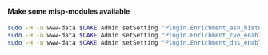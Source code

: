 #### Make some misp-modules available

```bash
sudo -H -u www-data $CAKE Admin setSetting "Plugin.Enrichment_asn_history_enabled" true
sudo -H -u www-data $CAKE Admin setSetting "Plugin.Enrichment_cve_enabled" true
sudo -H -u www-data $CAKE Admin setSetting "Plugin.Enrichment_dns_enabled" true
```

